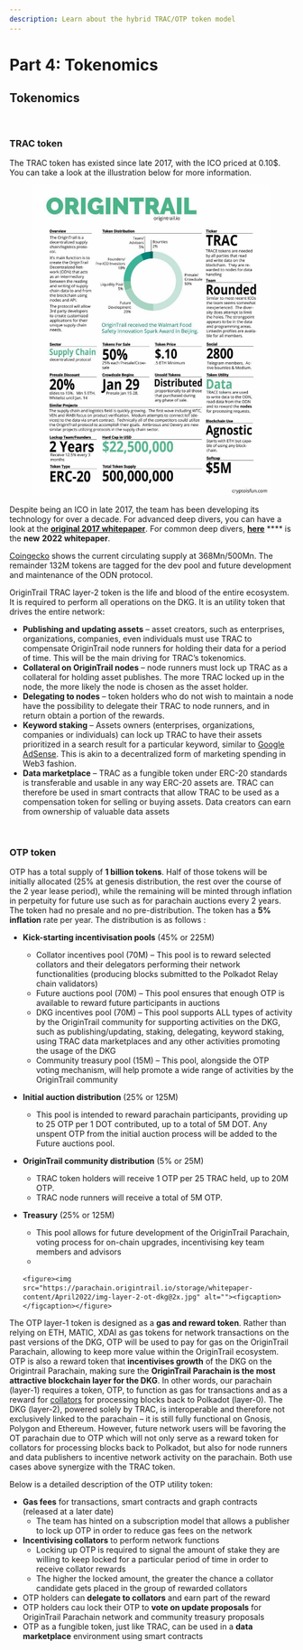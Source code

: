 ```yaml
---
description: Learn about the hybrid TRAC/OTP token model
---
```


# Part 4: Tokenomics

## **Tokenomics**

<figure><img src="https://parachain.origintrail.io/storage/whitepaper-content/April2022/img-otp-and-trac@2x.png" alt=""><figcaption></figcaption></figure>

### **TRAC token**

The TRAC token has existed since late 2017, with the ICO priced at 0.10$. You can take a look at the illustration below for more information. &#x20;

<figure><img src="../.gitbook/assets/OT_ICO.jpg" alt=""><figcaption></figcaption></figure>

Despite being an ICO in late 2017, the team has been developing its technology for over a decade. For advanced deep divers, you can have a look at the [**original 2017 whitepaper**](https://origintrail.io/storage/documents/OriginTrail-White-Paper.pdf). For common deep divers, [**here**](https://parachain.origintrail.io/whitepaper) **** is the **new** **2022 whitepaper**.

[Coingecko](https://www.coingecko.com/en/coins/origintrail) shows the current circulating supply at 368Mn/500Mn. The remainder 132M tokens are tagged for the dev pool and future development and maintenance of the ODN protocol.&#x20;

OriginTrail TRAC layer-2 token is the life and blood of the entire ecosystem. It is required to perform all operations on the DKG. It is an utility token that drives the entire network:

* **Publishing and updating assets** – asset creators, such as enterprises, organizations, companies, even individuals must use TRAC to compensate OriginTrail node runners for holding their data for a period of time. This will be the main driving for TRAC’s tokenomics.
* **Collateral on OriginTrail nodes** – node runners must lock up TRAC as a collateral for holding asset publishes. The more TRAC locked up in the node, the more likely the node is chosen as the asset holder.
* **Delegating to nodes** – token holders who do not wish to maintain a node have the possibility to delegate their TRAC to node runners, and in return obtain a portion of the rewards.
* **Keyword staking** – Assets owners (enterprises, organizations, companies or individuals) can lock up TRAC to have their assets prioritized in a search result for a particular keyword, similar to [Google AdSense](https://www.google.com/adsense/start/). This is akin to a decentralized form of marketing spending in Web3 fashion.
* **Data marketplace** – TRAC as a fungible token under ERC-20 standards is transferable and usable in any way ERC-20 assets are. TRAC can therefore be used in smart contracts that allow TRAC to be used as a compensation token for selling or buying assets. Data creators can earn from ownership of valuable data assets

<figure><img src="https://parachain.origintrail.io/storage/whitepaper-content/April2022/img-web3-app@2x.jpg" alt=""><figcaption></figcaption></figure>

### **OTP token**

OTP has a total supply of **1 billion tokens**. Half of those tokens will be initially allocated (25% at genesis distribution, the rest over the course of the 2 year lease period), while the remaining will be minted through inflation in perpetuity for future use such as for parachain auctions every 2 years. The token had no presale and no pre-distribution. The token has a **5% inflation** rate per year. The distribution is as follows :

* **Kick-starting incentivisation pools** (45% or 225M)
  * Collator incentives pool (70M) – This pool is to reward selected collators and their delegators performing their network functionalities (producing blocks submitted to the Polkadot Relay chain validators)
  * Future auctions pool (70M) – This pool ensures that enough OTP is available to reward future participants in auctions
  * DKG incentives pool (70M) – This pool supports ALL types of activity by the OriginTrail community for supporting activities on the DKG, such as publishing/updating, staking, delegating, keyword staking, using TRAC data marketplaces and any other activities promoting the usage of the DKG
  * Community treasury pool (15M) – This pool, alongside the OTP voting mechanism, will help promote a wide range of activities by the OriginTrail community
* **Initial auction distribution** (25% or 125M)
  * This pool is intended to reward parachain participants, providing up to 25 OTP per 1 DOT contributed, up to a total of 5M DOT. Any unspent OTP from the initial auction process will be added to the Future auctions pool.
* **OriginTrail community distribution** (5% or 25M)
  * TRAC token holders will receive 1 OTP per 25 TRAC held, up to 20M OTP.
  * TRAC node runners will receive a total of 5M OTP.
* **Treasury** (25% or 125M)
  * This pool allows for future development of the OriginTrail Parachain, voting process for on-chain upgrades, incentivising key team members and advisors
  *

      <figure><img src="https://parachain.origintrail.io/storage/whitepaper-content/April2022/img-layer-2-ot-dkg@2x.jpg" alt=""><figcaption></figcaption></figure>

The OTP layer-1 token is designed as a **gas and reward token**. Rather than relying on ETH, MATIC, XDAI as gas tokens for network transactions on the past versions of the DKG, OTP will be used to pay for gas on the OriginTrail Parachain, allowing to keep more value within the OriginTrail ecosystem. OTP is also a reward token that **incentivises growth** of the DKG on the Origintrail Parachain, making sure the **OriginTrail Parachain is the most attractive blockchain layer for the DKG**. In other words, our parachain (layer-1) requires a token, OTP, to function as gas for transactions and as a reward for [collators](https://wiki.polkadot.network/docs/learn-collator) for processing blocks back to Polkadot (layer-0). The DKG (layer-2), powered solely by TRAC, is interoperable and therefore not exclusively linked to the parachain – it is still fully functional on Gnosis, Polygon and Ethereum. However, future network users will be favoring the OT parachain due to OTP which will not only serve as a reward token for collators for processing blocks back to Polkadot, but also for node runners and data publishers to incentive network activity on the parachain. Both use cases above synergize with the TRAC token.

Below is a detailed description of the OTP utility token:

* **Gas fees** for transactions, smart contracts and graph contracts (released at a later date)
  * The team has hinted on a subscription model that allows a publisher to lock up OTP in order to reduce gas fees on the network
* **Incentivising collators** to perform network functions
  * Locking up OTP is required to signal the amount of stake they are willing to keep locked for a particular period of time in order to receive collator rewards
  * The higher the locked amount, the greater the chance a collator candidate gets placed in the group of rewarded collators
* OTP holders can **delegate to collators** and earn part of the reward
* OTP holders cau lock their OTP to **vote on update proposals** for OriginTrail Parachain network and community treasury proposals
* OTP as a fungible token, just like TRAC, can be used in a **data marketplace** environment using smart contracts

<figure><img src="https://parachain.origintrail.io/storage/whitepaper-content/April2022/gif-tokenomics.gif" alt=""><figcaption></figcaption></figure>
